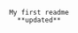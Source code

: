                                               My first readme
                                                **updated**
